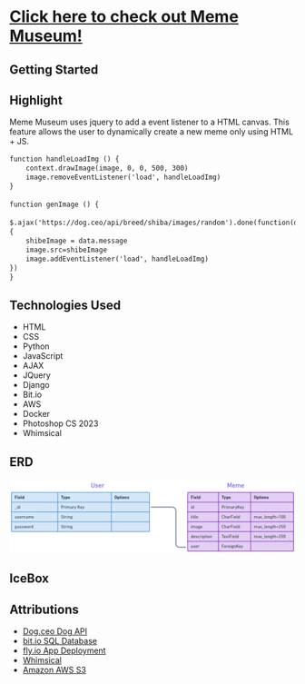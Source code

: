 # [Click here to check out Meme Museum!](https://meme-museum.fly.dev/)

## Getting Started

## Highlight
<p>Meme Museum uses jquery to add a event listener to a HTML canvas. This feature allows the user to dynamically create a new meme only using HTML + JS.</p>

```
function handleLoadImg () {
    context.drawImage(image, 0, 0, 500, 300)
    image.removeEventListener('load', handleLoadImg)
}

function genImage () {
    $.ajax('https://dog.ceo/api/breed/shiba/images/random').done(function(data) {
    shibeImage = data.message
    image.src=shibeImage
    image.addEventListener('load', handleLoadImg)
})
}
```

## Technologies Used
- HTML
- CSS
- Python
- JavaScript
- AJAX
- JQuery
- Django
- Bit.io
- AWS
- Docker
- Photoshop CS 2023
- Whimsical

## ERD
![Meme Museum ERD](./main_app/static/assets/ERD.png)

## IceBox

## Attributions
- [Dog.ceo Dog API](https://dog.ceo/dog-api/)
- [bit.io SQL Database](https://bit.io/)
- [fly.io App Deployment](https://fly.io/)
- [Whimsical](https://whimsical.com/)
- [Amazon AWS S3](https://aws.amazon.com/s3/)
